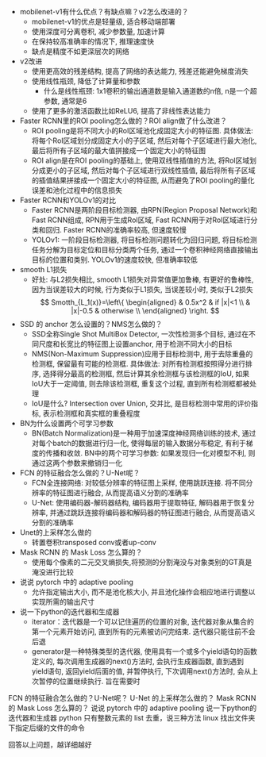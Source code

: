 - mobilenet-v1有什么优点？有缺点嘛？v2怎么改进的？
  - mobilenet-v1的优点是轻量级, 适合移动端部署
  - 使用深度可分离卷积, 减少参数量, 加速计算
  - 在保持较高准确率的情况下, 推理速度快
  - 缺点是精度不如更深层次的网络
- v2改进
  - 使用更高效的残差结构, 提高了网络的表达能力, 残差还能避免梯度消失
  - 使用线性瓶颈, 降低了计算量和参数
    - 什么是线性瓶颈: 1x1卷积的输出通道数是输入通道数的n倍, n是一个超参数, 通常是6
  - 使用了更多的激活函数比如ReLU6, 提高了非线性表达能力
- Faster RCNN里的ROI pooling怎么做的？ROI align做了什么改进？
  - ROI pooling是将不同大小的RoI区域池化成固定大小的特征图. 具体做法: 将每个RoI区域划分成固定大小的子区域, 然后对每个子区域进行最大池化, 最后将所有子区域的最大值拼接成一个固定大小的特征图
  - ROI align是在ROI pooling的基础上, 使用双线性插值的方法, 将RoI区域划分成更小的子区域, 然后对每个子区域进行双线性插值, 最后将所有子区域的插值结果拼接成一个固定大小的特征图, 从而避免了ROI pooling的量化误差和池化过程中的信息损失
- Faster RCNN和YOLOv1的对比
  - Faster RCNN是两阶段目标检测器, 由RPN(Region Proposal Network)和Fast RCNN组成, RPN用于生成RoI区域, Fast RCNN用于对RoI区域进行分类和回归. Faster RCNN的准确率较高, 但速度较慢
  - YOLOv1: 一阶段目标检测器, 将目标检测问题转化为回归问题, 将目标检测任务分解为目标定位和目标分类两个任务, 通过一个卷积神经网络直接输出目标的位置和类别. YOLOv1的速度较快, 但准确率较低
- smooth L1损失
  - 好处: 与L2损失相比, smooth L1损失对异常值更加鲁棒, 有更好的鲁棒性, 因为当误差较大的时候, 行为类似于L1损失, 当误差较小时, 类似于L2损失
$$ Smotth_{L_1(x)}=\left\{
\begin{aligned}
& 0.5x^2 & if |x|<1 \\
& |x|-0.5 & otherwise \\
\end{aligned}
\right.
$$
- SSD 的 anchor 怎么设置的？NMS怎么做的？
  - SSD全称Single Shot MultiBox Detector, 一次性检测多个目标, 通过在不同尺度和长宽比的特征图上设置anchor, 用于检测不同大小的目标
  - NMS(Non-Maximum Suppression)应用于目标检测中, 用于去除重叠的检测框, 保留最有可能的检测框. 具体做法: 对所有检测框按照得分进行排序, 选择得分最高的检测框, 然后计算其余检测框与该检测框的IoU, 如果IoU大于一定阈值, 则去除该检测框, 重复这个过程, 直到所有检测框都被处理
  - IoU是什么? Intersection over Union, 交并比, 是目标检测中常用的评价指标, 表示检测框和真实框的重叠程度
- BN为什么设置两个可学习参数
  - BN(Batch Normalization)是一种用于加速深度神经网络训练的技术, 通过对每个batch的数据进行归一化, 使得每层的输入数据分布稳定, 有利于梯度的传播和收敛. BN中的两个可学习参数: 如果发现归一化对模型不利, 则通过这两个参数来撤销归一化
- FCN 的特征融合怎么做的？U-Net呢？
  - FCN全连接网络: 对较低分辨率的特征图上采样, 使用跳跃连接. 将不同分辨率的特征图进行融合, 从而提高语义分割的准确率
  - U-Net: 使用编码器-解码器结构, 编码器用于提取特征, 解码器用于恢复分辨率, 并通过跳跃连接将编码器和解码器的特征图进行融合, 从而提高语义分割的准确率
- Unet的上采样怎么做的
  - 转置卷积transposed conv或者up-conv
- Mask RCNN 的 Mask Loss 怎么算的？
  - 使用每个像素的二元交叉熵损失,将预测的分割淹没与对象类别的GT真是淹没进行比较
- 说说 pytorch 中的 adaptive pooling
  - 允许指定输出大小, 而不是池化核大小, 并且池化操作会相应地进行调整以实现所需的输出尺寸
- 说一下python的迭代器和生成器
  - iterator：迭代器是一个可以记住遍历的位置的对象, 迭代器对象从集合的第一个元素开始访问, 直到所有的元素被访问完结束. 迭代器只能往前不会后退
  - generator是一种特殊类型的迭代器, 使用具有一个或多个yield语句的函数定义的, 每次调用生成器的next()方法时, 会执行生成器函数, 直到遇到yield语句, 返回yield后面的值, 并暂停执行, 下次调用next()方法时, 会从上次暂停的位置继续执行. 旨在需要时



FCN 的特征融合怎么做的？U-Net呢？
U-Net 的上采样怎么做的？
Mask RCNN 的 Mask Loss 怎么算的？
说说 pytorch 中的 adaptive pooling
说一下python的迭代器和生成器
python 只有整数元素的 list 去重，说三种方法
linux 找出文件夹下指定后缀的文件的命令

回答以上问题，越详细越好